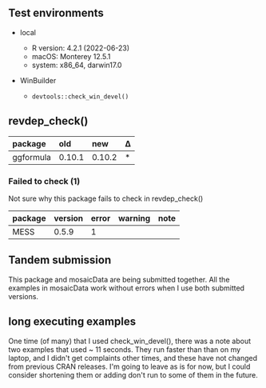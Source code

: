 ## Test environments

* local
  * R version: 4.2.1 (2022-06-23)
  * macOS: Monterey 12.5.1
  * system:  x86_64, darwin17.0

* WinBuilder

  * `devtools::check_win_devel()`

## revdep_check()

|package   |old    |new    |Δ  |
|:---------|:------|:------|:--|
|ggformula |0.10.1 |0.10.2 |*  |

### Failed to check (1)

Not sure why this package fails to check in revdep_check()

|package |version |error |warning |note |
|:-------|:-------|:-----|:-------|:----|
|MESS    |0.5.9   |1     |        |     |

## Tandem submission

This package and mosaicData are being submitted together. All the examples in mosaicData
work without errors when I use both submitted versions.

## long executing examples

One time (of many) that I used check_win_devel(), there was a note about two examples
that used ~ 11 seconds.  They run faster than than on my laptop, and I didn't get
complaints other times, and these have not changed from previous CRAN releases. 
I'm going to leave as is for now, but I could consider shortening them or adding don't run
to some of them in the future.